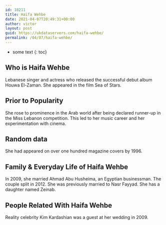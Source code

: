 ```yaml
---
id: 18211
title: Haifa Wehbe
date: 2021-04-07T20:49:31+00:00
author: victor
layout: post
guid: https://ukdataservers.com/haifa-wehbe/
permalink: /04/07/haifa-wehbe/
---
```


* some text
{: toc}


## Who is Haifa Wehbe



Lebanese singer and actress who released the successful debut album Houwa El-Zaman. She appeared in the film Sea of Stars.

                
                
                
## Prior to Popularity



She rose to prominence in the Arab world after being declared runner-up in the Miss Lebanon competition. This led to her music career and her experimentation with cinema.

                
                
                
## Random data



She had appeared on over one hundred magazine covers by 1996.

                
                
                
## Family & Everyday Life of Haifa Wehbe



In 2009, she married Ahmad Abu Husheima, an Egyptian businessman. The couple split in 2012. She was previously married to Nasr Fayyad. She has a daughter named Zeinab.

                
                
                
## People Related With Haifa Wehbe



Reality celebrity Kim Kardashian was a guest at her wedding in 2009.

                
              
            
          
          
          